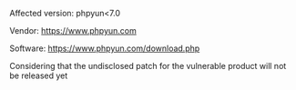 Affected version:
phpyun<7.0

Vendor:
https://www.phpyun.com

Software:
https://www.phpyun.com/download.php

Considering that the undisclosed patch for the vulnerable product will not be released yet
